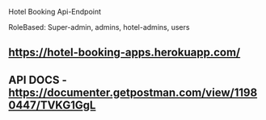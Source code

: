 Hotel Booking Api-Endpoint

RoleBased: Super-admin, admins, hotel-admins, users


## https://hotel-booking-apps.herokuapp.com/ 
## API DOCS - https://documenter.getpostman.com/view/11980447/TVKG1GgL